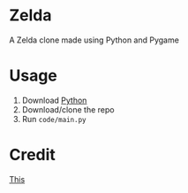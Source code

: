 # Zelda

A Zelda clone made using Python and Pygame

# Usage

1. Download [Python](https://python.org)
2. Download/clone the repo
3. Run `code/main.py`

# Credit

[This](https://www.youtube.com/watch?v=QU1pPzEGrqw)
